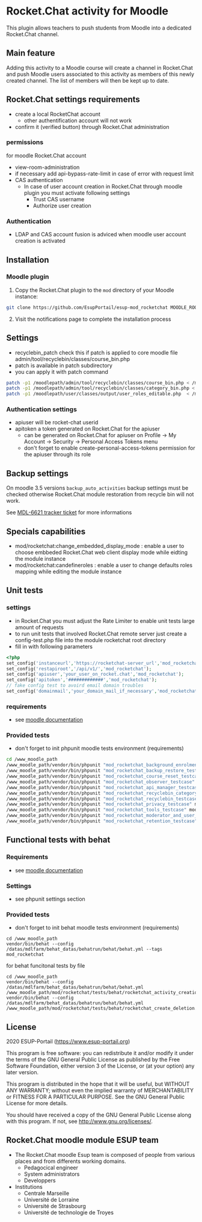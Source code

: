 # Rocket.Chat activity for Moodle #

This plugin allows teachers to push students from Moodle into a dedicated Rocket.Chat channel.

## Main feature
Adding this activity to a Moodle course will create a channel in Rocket.Chat and push Moodle users associated to this activity as members of this newly created channel. The list of members will then be kept up to date.

## Rocket.Chat settings requirements
* create a local RocketChat account
  * other authentification account will not work
* confirm it (verified button) through Rocket.Chat administration
### permissions
for moodle Rocket.Chat account
* view-room-administration
* if necessary add api-bypass-rate-limit in case of error with request limit
* CAS authentication
  * In case of user account creation in Rocket.Chat through moodle plugin you must activate following settings
    * Trust CAS username
    * Authorize user creation
### Authentication
* LDAP and CAS account fusion is adviced when moodle user account creation is activated


## Installation

### Moodle plugin
1. Copy the Rocket.Chat plugin to the `mod` directory of your Moodle instance:

```bash
git clone https://github.com/EsupPortail/esup-mod_rocketchat MOODLE_ROOT_DIRECTORY/mod/rocketchat
```
2. Visit the notifications page to complete the installation process
## Settings
* recyclebin_patch check this if patch is applied to core moodle file admin/tool/recyclebin/classes/course_bin.php
* patch is available in patch subdirectory
* you can apply it with patch command
```bash
patch -p1 /moodlepath/admin/tool/recyclebin/classes/course_bin.php < /moodlepath//mod/rocketchat/patch/admin_tool_recyclebin_classes_course_bin.patch
patch -p1 /moodlepath/admin/tool/recyclebin/classes/category_bin.php < /moodlepath/mod/rocketchat/patch/admin_tool_recyclebin_classes_category_bin.patch
patch -p1 /moodlepath/user/classes/output/user_roles_editable.php  < /moodlepath/mod/rocketchat/patch/user_classes_output_user_roles_editable.patch

```

### Authentication settings
* apiuser will be rocket-chat userid
* apitoken a token generated on Rocket.Chat for the apiuser
  * can be generated on Rocket.Chat for apiuser on Profile -> My Account -> Security -> Personal Access Tokens menu
  * don't forget to enable create-personal-access-tokens permission for the apiuser through its role
## Backup settings
On moodle 3.5 versions `backup_auto_activities` backup settings must be checked otherwise Rocket.Chat module restoration from recycle bin will not work.

See [MDL-6621 tracker ticket](https://tracker.moodle.org/browse/MDL-66221) for more informations
## Specials capabilities
* mod/rocketchat:change_embedded_display_mode : enable a user to choose embbeded Rocket.Chat web client display mode while eidting the module instance 
* mod/rocketchat:candefineroles : enable a user to change defaults roles mapping while editing the module instance
## Unit tests
### settings
* in Rocket.Chat you must adjust the Rate Limiter to enable unit tests large amount of requests
* to run unit tests that involved Rocket.Chat remote server just create a config-test.php file into the module rocketchat root directory
* fill in with following parameters
```php
<?php
set_config('instanceurl','https://rocketchat-server_url','mod_rocketchat');
set_config('restapiroot','/api/v1/','mod_rocketchat');
set_config('apiuser','your_user_on_rocket.chat','mod_rocketchat');
set_config('apitoken','#############','mod_rocketchat');
// fake config test to avoird email domain troubles
set_config('domainmail','your_domain_mail_if_necessary','mod_rocketchat'); // Optional argument.line.
```
### requirements
* see [moodle documentation](https://docs.moodle.org/dev/PHPUnit)

### Provided tests
* don't forget to init phpunit moodle tests environment (requirements) 
```bash
cd /www_moodle_path
/www_moodle_path/vendor/bin/phpunit "mod_rocketchat_background_enrolments_testcase" mod/rocketchat/tests/backup_enrolments_test.php
/www_moodle_path/vendor/bin/phpunit "mod_rocketchat_backup_restore_testcase" mod/rocketchat/tests/backup_restore_test.php
/www_moodle_path/vendor/bin/phpunit "mod_rocketchat_course_reset_testcase" mod/rocketchat/tests/course_reset_test.php
/www_moodle_path/vendor/bin/phpunit "mod_rocketchat_observer_testcase" mod/rocketchat/tests/observer_test.php
/www_moodle_path/vendor/bin/phpunit "mod_rocketchat_api_manager_testcase" mod/rocketchat/tests/rocket_chat_api_manager_test.php
/www_moodle_path/vendor/bin/phpunit "mod_rocketchat_recyclebin_category_testcase" mod/rocketchat/tests/recyclebin_category_test.php
/www_moodle_path/vendor/bin/phpunit "mod_rocketchat_recyclebin_testcase" mod/rocketchat/tests/recyclebin_test.php
/www_moodle_path/vendor/bin/phpunit "mod_rocketchat_privacy_testcase" mod/rocketchat/tests/privacy_provider_test.php
/www_moodle_path/vendor/bin/phpunit "mod_rocketchat_tools_testcase" mod/rocketchat/tests/mod_rocketchat_tools_test.php
/www_moodle_path/vendor/bin/phpunit "mod_rocketchat_moderator_and_user_roles_testcase" mod/rocketchat/tests/moderator_and_user_roles_test.php
/www_moodle_path/vendor/bin/phpunit "mod_rocketchat_retention_testcase" mod/rocketchat/tests/retention_test.php
```

## Functional tests with behat

### Requirements
* see [moodle documentation](https://docs.moodle.org/dev/Running_acceptance_test)

### Settings
* see phpunit settings section

### Provided tests
* don't forget to init behat moodle tests environment (requirements)
```shell script
cd /www_moodle_path
vendor/bin/behat --config /datas/mdlfarm/behat_datas/behatrun/behat/behat.yml --tags mod_rocketchat
```

for behat funcitonal tests by file

```shell script
cd /www_moodle_path
vendor/bin/behat --config /datas/mdlfarm/behat_datas/behatrun/behat/behat.yml  /www_moodle_path/mod/rocketchat/tests/behat/rocketchat_activity_creation.feature
vendor/bin/behat --config /datas/mdlfarm/behat_datas/behatrun/behat/behat.yml  /www_moodle_path/mod/rocketchat/tests/behat/rocketchat_create_deletion.feature
```

## License ##

2020 ESUP-Portail (https://www.esup-portail.org)

This program is free software: you can redistribute it and/or modify it under
the terms of the GNU General Public License as published by the Free Software
Foundation, either version 3 of the License, or (at your option) any later
version.

This program is distributed in the hope that it will be useful, but WITHOUT ANY
WARRANTY; without even the implied warranty of MERCHANTABILITY or FITNESS FOR A
PARTICULAR PURPOSE.  See the GNU General Public License for more details.

You should have received a copy of the GNU General Public License along with
this program.  If not, see <http://www.gnu.org/licenses/>.

## Rocket.Chat moodle module ESUP team
* The Rocket.Chat moodle Esup team is composed of people from various places and from differents working domains.
  * Pedagocical engineer
  * System administrators
  * Developpers
* Institutions
  * Centrale Marseille
  * Université de Lorraine
  * Université de Strasbourg
  * Université de technologie de Troyes
